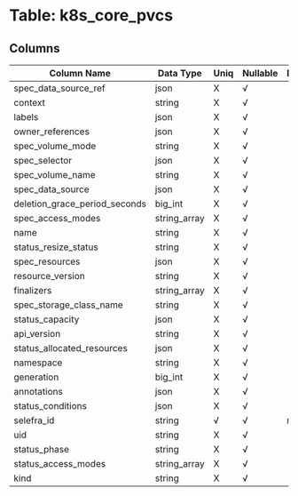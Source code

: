 # Table: k8s_core_pvcs

## Columns 

|  Column Name   |  Data Type  | Uniq | Nullable | Description | 
|  ----  | ----  | ----  | ----  | ---- | 
| spec_data_source_ref | json | X | √ |  | 
| context | string | X | √ |  | 
| labels | json | X | √ |  | 
| owner_references | json | X | √ |  | 
| spec_volume_mode | string | X | √ |  | 
| spec_selector | json | X | √ |  | 
| spec_volume_name | string | X | √ |  | 
| spec_data_source | json | X | √ |  | 
| deletion_grace_period_seconds | big_int | X | √ |  | 
| spec_access_modes | string_array | X | √ |  | 
| name | string | X | √ |  | 
| status_resize_status | string | X | √ |  | 
| spec_resources | json | X | √ |  | 
| resource_version | string | X | √ |  | 
| finalizers | string_array | X | √ |  | 
| spec_storage_class_name | string | X | √ |  | 
| status_capacity | json | X | √ |  | 
| api_version | string | X | √ |  | 
| status_allocated_resources | json | X | √ |  | 
| namespace | string | X | √ |  | 
| generation | big_int | X | √ |  | 
| annotations | json | X | √ |  | 
| status_conditions | json | X | √ |  | 
| selefra_id | string | √ | √ | random id | 
| uid | string | X | √ |  | 
| status_phase | string | X | √ |  | 
| status_access_modes | string_array | X | √ |  | 
| kind | string | X | √ |  | 


